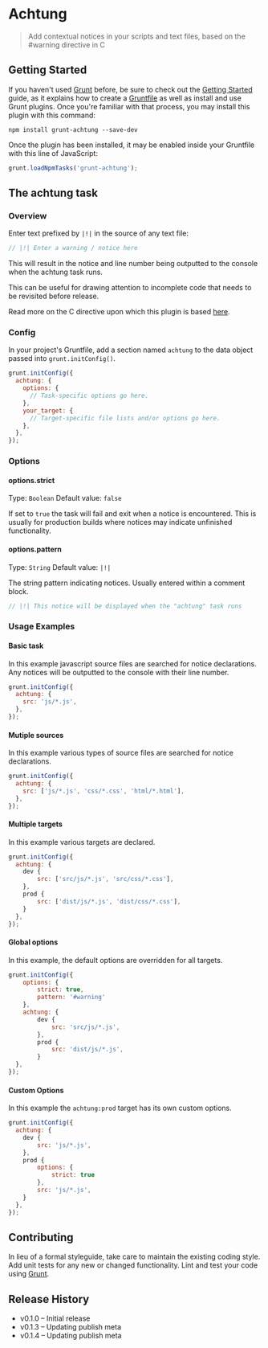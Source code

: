 # Achtung

> Add contextual notices in your scripts and text files, based on the #warning directive in C

## Getting Started

If you haven't used [Grunt](http://gruntjs.com/) before, be sure to check out the [Getting Started](http://gruntjs.com/getting-started) guide, as it explains how to create a [Gruntfile](http://gruntjs.com/sample-gruntfile) as well as install and use Grunt plugins. Once you're familiar with that process, you may install this plugin with this command:

```shell
npm install grunt-achtung --save-dev
```

Once the plugin has been installed, it may be enabled inside your Gruntfile with this line of JavaScript:

```js
grunt.loadNpmTasks('grunt-achtung');
```

## The achtung task

### Overview

Enter text prefixed by `|!|` in the source of any text file:

```js
// |!| Enter a warning / notice here
```

This will result in the notice and line number being outputted to the console when the achtung task runs.

This can be useful for drawing attention to incomplete code that needs to be revisited before release.

Read more on the C directive upon which this plugin is based [here](http://embeddedgurus.com/stack-overflow/2011/09/effective-c-tip-9-%E2%80%93-use-warning/).

### Config

In your project's Gruntfile, add a section named `achtung` to the data object passed into `grunt.initConfig()`.

```js
grunt.initConfig({
  achtung: {
    options: {
      // Task-specific options go here.
    },
    your_target: {
      // Target-specific file lists and/or options go here.
    },
  },
});
```

### Options

#### options.strict
Type: `Boolean`
Default value: `false`

If set to `true` the task will fail and exit when a notice is encountered. This is usually 
for production builds where notices may indicate unfinished functionality.

#### options.pattern
Type: `String`
Default value: `|!|`

The string pattern indicating notices. Usually entered within a comment block.

```js
// |!| This notice will be displayed when the "achtung" task runs
```

### Usage Examples

#### Basic task

In this example javascript source files are searched for notice declarations. 
Any notices will be outputted to the console with their line number.

```js
grunt.initConfig({
  achtung: {
    src: 'js/*.js',
  },
});
```

#### Mutiple sources

In this example various types of source files are searched for notice declarations. 

```js
grunt.initConfig({
  achtung: {
    src: ['js/*.js', 'css/*.css', 'html/*.html'],
  },
});
```

#### Multiple targets

In this example various targets are declared.

```js
grunt.initConfig({
  achtung: {
    dev {
    	src: ['src/js/*.js', 'src/css/*.css'],
    },
    prod {
    	src: ['dist/js/*.js', 'dist/css/*.css'],
    }
  },
});
```

#### Global options
In this example, the default options are overridden for all targets.

```js
grunt.initConfig({
	options: {
		strict: true,
		pattern: '#warning'
	},  
	achtung: {
		dev {
			src: 'src/js/*.js',
		},
		prod {
			src: 'dist/js/*.js',
		}
  },
});
```
#### Custom Options
In this example the `achtung:prod` target has its own custom options.

```js
grunt.initConfig({
  achtung: {
    dev {
    	src: 'js/*.js',
    },
    prod {
    	options: {
    		strict: true
    	},
    	src: 'js/*.js',
    }
  },
});
```

## Contributing
In lieu of a formal styleguide, take care to maintain the existing coding style. Add unit tests for any new or changed functionality. Lint and test your code using [Grunt](http://gruntjs.com/).

## Release History
- v0.1.0 – Initial release
- v0.1.3 – Updating publish meta
- v0.1.4 – Updating publish meta